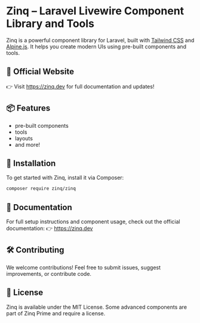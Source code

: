 # Zinq – Laravel Livewire Component Library and Tools
Zinq is a powerful component library for Laravel, built with [Tailwind CSS](https://tailwindcss.com) and [Alpine.js](https://alpinejs.dev). It helps you create modern UIs using pre-built components and tools.

## 🌟 Official Website
👉 Visit https://zinq.dev for full documentation and updates!

## 📦 Features
- pre-built components
- tools
- layouts
- and more!

## 🚀 Installation
To get started with Zinq, install it via Composer:
```bash
composer require zinq/zinq
```

## 📖 Documentation
For full setup instructions and component usage, check out the official documentation:
👉 https://zinq.dev

## 🛠 Contributing
We welcome contributions! Feel free to submit issues, suggest improvements, or contribute code.

## 📝 License
Zinq is available under the MIT License. Some advanced components are part of Zinq Prime and require a license.
